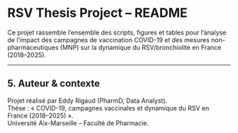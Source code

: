 # RSV Thesis Project – README

Ce projet rassemble l’ensemble des scripts, figures et tables pour l’analyse de l’impact
des campagnes de vaccination COVID-19 et des mesures non-pharmaceutiques (MNP)
sur la dynamique du RSV/bronchiolite en France (2018–2025).

---

## 5. Auteur & contexte
Projet réalisé par Eddy Rigaud (PharmD, Data Analyst).  
Thèse : « COVID-19, campagnes vaccinales et dynamique du RSV en France (2018–2025) ».  
Université Aix-Marseille – Faculté de Pharmacie.
